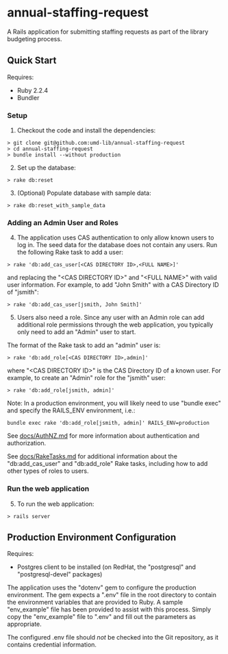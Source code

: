# annual-staffing-request

A Rails application for submitting staffing requests as part of the library budgeting process.


## Quick Start

Requires:

* Ruby 2.2.4
* Bundler

### Setup
1) Checkout the code and install the dependencies:

```
> git clone git@github.com:umd-lib/annual-staffing-request
> cd annual-staffing-request
> bundle install --without production
```

2) Set up the database:

```
> rake db:reset
```

3) (Optional) Populate database with sample data:

```
> rake db:reset_with_sample_data
```

### Adding an Admin User and Roles

4) The application uses CAS authentication to only allow known users to log in. The seed data for the database does not contain any users. Run the following Rake task to add a user:

```
> rake 'db:add_cas_user[<CAS DIRECTORY ID>,<FULL NAME>]'
```
and replacing the "\<CAS DIRECTORY ID>" and "\<FULL NAME>" with valid user information. For example, to add "John Smith" with a CAS Directory ID of "jsmith":

```
> rake 'db:add_cas_user[jsmith, John Smith]'
```

5) Users also need a role. Since any user with an Admin role can add additional role permissions through the web application, you typically only need to add an "Admin" user to start.

The format of the Rake task to add an "admin" user is:

```
> rake 'db:add_role[<CAS DIRECTORY ID>,admin]'
```
where "\<CAS DIRECTORY ID>" is the CAS Directory ID of a known user. For example, to create an "Admin" role for the "jsmith" user:

```
> rake 'db:add_role[jsmith, admin]'
```

Note: In a production environment, you will likely need to use "bundle exec" and specify the RAILS_ENV environment, i.e.:

```
bundle exec rake 'db:add_role[jsmith, admin]' RAILS_ENV=production
```

See [docs/AuthNZ.md](docs/AuthNZ.md) for more information about authentication and authorization.

See [docs/RakeTasks.md](docs/RakeTasks.md) for additional information about the "db:add_cas_user" and "db:add_role" Rake tasks, including how to add other types of roles to users.

### Run the web application

5) To run the web application:

```
> rails server
```

## Production Environment Configuration

Requires:

* Postgres client to be installed (on RedHat, the "postgresql" and 
"postgresql-devel" packages)

The application uses the "dotenv" gem to configure the production environment.
The gem expects a ".env" file in the root directory to contain the environment
variables that are provided to Ruby. A sample "env_example" file has been
provided to assist with this process. Simply copy the "env_example" file to
".env" and fill out the parameters as appropriate.

The configured .env file should _not_ be checked into the Git repository, as it
contains credential information.
